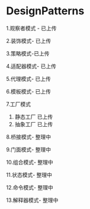 # DesignPatterns

1.观察者模式 - 已上传 

2.装饰模式- 已上传

3.策略模式-已上传

4.适配器模式- 已上传

5.代理模式- 已上传

6.模板模式- 已上传

7.工厂模式 
   1. 静态工厂 已上传
   2. 抽象工厂 已上传

8.桥接模式- 整理中

9.门面模式- 整理中

10.组合模式- 整理中

11.状态模式- 整理中

12.命令模式- 整理中

13.解释器模式- 整理中


